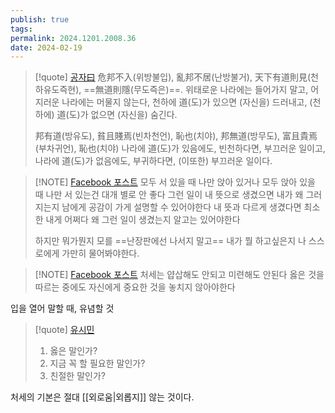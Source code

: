 ```yaml
---
publish: true
tags: 
permalink: 2024.1201.2008.36
date: 2024-02-19
---
```

> [!quote] [공자曰](https://blog.naver.com/aromatics/222822724142)
> 危邦不入(위방불입), 亂邦不居(난방불거), 天下有道則見(천하유도즉현), ==無道則隱(무도즉은)==.
> 위태로운 나라에는 들어가지 말고, 어지러운 나라에는 머물지 않는다, 천하에 道(도)가 있으면 (자신을) 드러내고, (천하에) 道(도)가 없으면 (자신을) 숨긴다.
> 
> 邦有道(방유도), 貧且賤焉(빈차천언), 恥也(치야), 邦無道(방무도), 富且貴焉(부차귀언), 恥也(치야)
> 나라에 道(도)가 있음에도, 빈천하다면, 부끄러운 일이고, 나라에 道(도)가 없음에도, 부귀하다면, (이또한) 부끄러운 일이다.

> [!NOTE] [Facebook 포스트](https://www.facebook.com/share/p/157RDZ8U3E/)
> 모두 서 있을 때 나만 앉아 있거나 모두 앉아 있을 때 나만 서 있는건 대개 별로 안 좋다 그런 일이 내 뜻으로 생겼으면 내가 왜 그러지는지 남에게 공감이 가게 설명할 수 있어야한다 내 뜻과 다르게 생겼다면 최소한 내게 어쩌다 왜 그런 일이 생겼는지 알고는 있어야한다
> 
> 하지만 뭐가뭔지 모를 ==난장판에선 나서지 말고== 내가 뭘 하고싶은지 나 스스로에게 가만히 물어봐야한다.

>[!NOTE] [Facebook 포스트](https://www.facebook.com/share/p/157RDZ8U3E/)
> 처세는 얍삽해도 안되고 미련해도 안된다 옳은 것을 따르는 중에도 자신에게 중요한 것을 놓치지 않아야한다

입을 열어 말할 때, 유념할 것
> [!quote] [유시민](https://www.youtube.com/shorts/HD1EfbRS9zU?si=OWfdEj4_HPjoJyJW&fbclid=IwZXh0bgNhZW0CMTEAAR29GMUZfbTCN4gRyYFJUCMxvyNPDO7CKXBuQj7LcQFr-sAer6Ts6_aWpE0_aem_btQ3nYTCTKAXmB0GnVPSoQ)
> 1. 옳은 말인가?
> 2. 지금 꼭 할 필요한 말인가?
> 3. 친절한 말인가?

처세의 기본은 절대 [[외로움|외롭지]] 않는 것이다.

